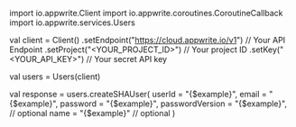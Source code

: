 import io.appwrite.Client
import io.appwrite.coroutines.CoroutineCallback
import io.appwrite.services.Users

val client = Client()
    .setEndpoint("https://cloud.appwrite.io/v1") // Your API Endpoint
    .setProject("<YOUR_PROJECT_ID>") // Your project ID
    .setKey("<YOUR_API_KEY>") // Your secret API key

val users = Users(client)

val response = users.createSHAUser(
    userId = "{$example}",
    email = "{$example}",
    password = "{$example}",
    passwordVersion = "{$example}", // optional
    name = "{$example}" // optional
)
